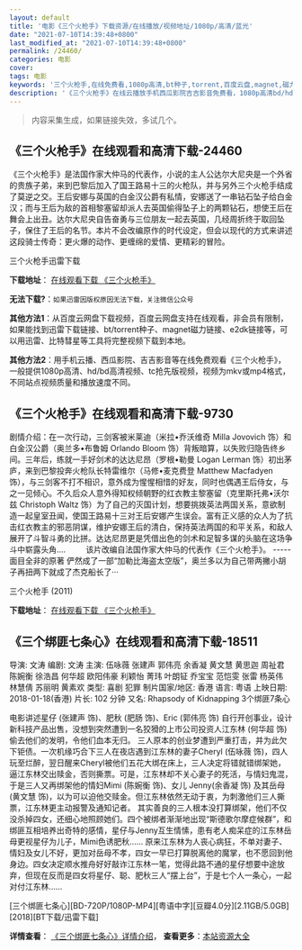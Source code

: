 ```yaml
---
layout: default
title: '电影《三个火枪手》下载资源/在线播放/视频地址/1080p/高清/蓝光'
date: "2021-07-10T14:39:48+0800"
last_modified_at: "2021-07-10T14:39:48+0800"
permalink: /24460/
categories: 电影
cover:
tags: 电影
keywords: '三个火枪手,在线免费看,1080p高清,bt种子,torrent,百度云盘,magnet,磁力链,迅雷下载资源'
description: '《三个火枪手》在线云播放手机西瓜影院吉吉影音免费看，1080p高清bd/hd未删减完整版和tc抢先枪版，mkv/mp4格式，附带bt/torrent种子、magnet/磁力链、百度云盘、网盘资源迅雷下载链接'
---
```


>内容采集生成，如果链接失效，多试几个。


## 《三个火枪手》在线观看和高清下载-24460

《三个火枪手》是法国作家大仲马的代表作，小说的主人公达尔大尼央是一个外省的贵族子弟，来到巴黎后加入了国王路易十三的火枪队，并与另外三个火枪手结成了莫逆之交。王后安娜与英国的白金汉公爵有私情，安娜送了一串钻石坠子给白金汉；而与王后为敌的首相黎塞留却派人去英国偷得坠子上的两颗钻石，想使王后在舞会上出丑。达尔大尼央自告奋勇与三位朋友一起去英国，几经周折终于取回坠子，保住了王后的名节。本片不会改编原作的时代设定，但会以现代的方式来讲述这段骑士传奇：更火爆的动作、更缠绵的爱情、更精彩的冒险。


三个火枪手迅雷下载

**下载地址**： [在线观看下载 《三个火枪手》](https://www.993dy.com//vod-detail-id-23641.html) 


**无法下载?**：`如果迅雷因版权原因无法下载，关注微信公众号 `

**其他方法1**：从百度云网盘下载视频，百度云网盘支持在线观看，非会员有限制，如果能找到迅雷下载链接、bt/torrent种子、magnet磁力链接、e2dk链接等，可以用迅雷、比特彗星等工具将完整视频下载到本地。

**其他方法2**：用手机云播、西瓜影院、吉吉影音等在线免费观看《三个火枪手》，一般提供1080p高清、hd/bd高清视频、tc抢先版视频，视频为mkv或mp4格式，不同站点视频质量和播放速度不同。


## 《三个火枪手》在线观看和高清下载-9730

剧情介绍：在一次行动，三剑客被米莱迪（米拉•乔沃维奇 Milla Jovovich 饰）和白金汉公爵（奥兰多•布鲁姆 Orlando Bloom 饰）背叛暗算，以失败归隐告终乡间。三年后，练就一手好剑术的达达尼昂（罗根•勒曼 Logan Lerman 饰）初出茅庐，来到巴黎投奔火枪队长特雷维尔（马修•麦克费登 Matthew Macfadyen 饰），与三剑客不打不相识，意外成为惺惺相惜的好友，同时也偶遇王后侍女，与之一见倾心。不久后众人意外得知权倾朝野的红衣教主黎塞留（克里斯托弗•沃尔兹 Christoph Waltz 饰）为了自己的灭国计划，想要挑拨英法两国关系，意欲制造一起皇室丑闻，使国王路易十三对王后安娜产生误会。富有正义感的众人为了抗击红衣教主的邪恶阴谋，维护安娜王后的清白，保持英法两国的和平关系，和敌人展开了斗智斗勇的比拼。达达尼昂更是凭借出色的剑术和足智多谋的头脑在这场争斗中崭露头角….  　　该片改编自法国作家大仲马的代表作《三个火枪手》。 ----- 面目全非的原著 俨然成了一部“加勒比海盗太空版”，奥兰多以为自己带两撇小胡子再扭两下就成了杰克船长了···


三个火枪手 (2011)

**下载地址**： [在线观看下载 《三个火枪手》](https://www.btbtdy.me/btdy/dy4619.html) 


## 《三个绑匪七条心》在线观看和高清下载-18511

导演: 文涛 编剧: 文涛 主演: 伍咏薇 张建声 郭伟亮 余香凝 黄文慧 黄思迦 周祉君 陈婉衡 徐浩昌 何华超 欧阳伟豪 利颖怡 菁玮 叶朗钲 乔宝宝 范恺雯 张雷 杨英伟 林慧倩 苏丽明 黄素欢 类型: 喜剧 犯罪 制片国家/地区: 香港 语言: 粤语 上映日期: 2018-01-18(香港) 片长: 102 分钟 又名: Rhapsody of Kidnapping 3个绑匪7条心

电影讲述星仔 (张建声 饰)、肥秋 (肥肠 饰)、Eric (郭伟亮 饰) 自行开创事业，设计新科技产品出售，没想到突然遭到一名狡猾的上巿公司投资人江东林 (何华超 饰)偷去他们的发明，令他们血本无归。 三人原本的创业梦遭到严重打击，并为此欠下钜债。一次机缘巧合下三人在夜店遇到江东林的妻子Cheryl (伍咏薇 饰)，四人玩至烂醉，翌日醒来Cheryl被他们五花大绑在床上，三人决定将错就错绑架她，逼江东林交出赎金，否则撕票。可是，江东林却不关心妻子的死活，与情妇鬼混，于是三人又再绑架他的情妇Mimi (陈婉衡 饰)、女儿 Jenny(余香凝 饰) 及其岳母(黄文慧 饰)，以为可以迫他交赎金。但江东林依然无动于衷，为刺激他们三人撕票，江东林更主动报警及通知记者。 其实善良的三人根本没打算绑架，他们不仅没杀掉四女，还细心地照顾她们。四个被绑者渐渐地出现“斯德歌尔摩症候群”，和绑匪互相培养出奇特的感情，星仔与Jenny互生情愫，患有老人痴呆症的江东林岳母更视星仔为儿子，Mimi色诱肥秋…… 原来江东林为人丧心病狂，不单对妻子、情妇及女儿不好，更加对岳母不孝，四女一早已打算脱离他的魔掌，也不愿回到他身边。四女决定顺水推舟好好敲诈江东林一笔，觉得此路不通的星仔想要中途放弃，但现在反而是四女将星仔、聪、肥秋三人“摆上台”，于是七个人一条心，一起对付江东林……


[三个绑匪七条心][BD-720P/1080P-MP4][粤语中字][豆瓣4.0分][2.11GB/5.0GB][2018][BT下载/迅雷下载]

**详情查看**： [《三个绑匪七条心》详情介绍](/movie/18511/)， **查看更多**：[本站资源大全](/movie/t/all/)

